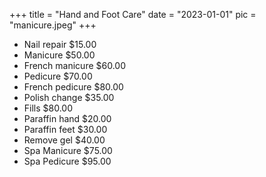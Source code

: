 +++
title = "Hand and Foot Care"
date = "2023-01-01"
pic = "manicure.jpeg"
+++

* Nail repair $15.00
* Manicure $50.00
* French manicure $60.00
* Pedicure $70.00
* French pedicure $80.00
* Polish change $35.00
* Fills $80.00
* Paraffin hand $20.00
* Paraffin feet $30.00
* Remove gel $40.00
* Spa Manicure $75.00
* Spa Pedicure $95.00